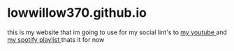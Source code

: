 # lowwillow370.github.io
this is my website that im going to use for my social
lint's to
<a href="https://www.youtube.com/@low_willow"> my youtube </a>
and
<a href="https://open.spotify.com/playlist/5PmaJ9bVLkZrhEamwFR80k?si=a07f87529a7e4c1b"> my spotify playlist </a>
thats it for now
